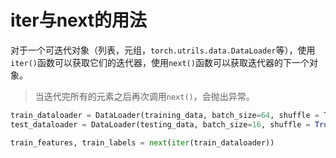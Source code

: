 # iter与next的用法

对于一个可迭代对象（列表，元组，`torch.utrils.data.DataLoader`等），使用`iter()`函数可以获取它们的迭代器，使用`next()`函数可以获取迭代器的下一个对象。

> 当迭代完所有的元素之后再次调用`next()`，会抛出异常。

```python
train_dataloader = DataLoader(training_data, batch_size=64, shuffle = True)
test_dataloader = DataLoader(testing_data, batch_size=16, shuffle = True)

train_features, train_labels = next(iter(train_dataloader))
```

